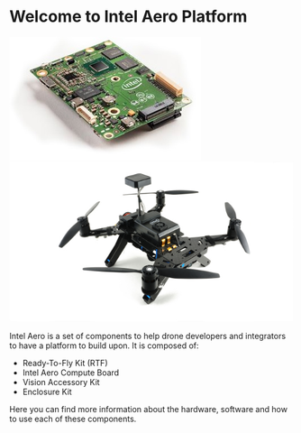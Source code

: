 # Welcome to Intel Aero Platform

<div class="img-front-page">
  <div class="img-front-page-container">
      <img src="img/intel-aero-compute-board.jpg" class="img-front-page" />
  </div>
  <div class="img-front-page-container">
      <img src="img/intel-aero-rtf.jpg" class="img-front-page" />
  </div>
</div>
<div style="clear:both"></div>


Intel Aero is a set of components to help drone developers and integrators
to have a platform to build upon. It is composed of:

  - Ready-To-Fly Kit (RTF)
  - Intel Aero Compute Board
  - Vision Accessory Kit
  - Enclosure Kit

Here you can find more information about the hardware, software and how
to use each of these components.
